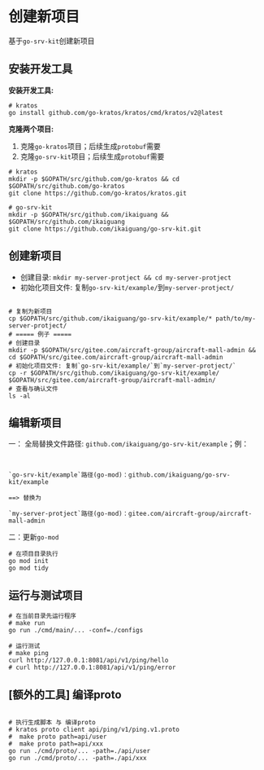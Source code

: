 # 创建新项目

基于`go-srv-kit`创建新项目

## 安装开发工具

**安装开发工具:**

```shell
# kratos
go install github.com/go-kratos/kratos/cmd/kratos/v2@latest
```

**克隆两个项目:**

1. 克隆`go-kratos`项目；后续生成`protobuf`需要
2. 克隆`go-srv-kit`项目；后续生成`protobuf`需要

```shell
# kratos
mkdir -p $GOPATH/src/github.com/go-kratos && cd $GOPATH/src/github.com/go-kratos
git clone https://github.com/go-kratos/kratos.git

# go-srv-kit
mkdir -p $GOPATH/src/github.com/ikaiguang && $GOPATH/src/github.com/ikaiguang
git clone https://github.com/ikaiguang/go-srv-kit.git
```

## 创建新项目

- 创建目录: `mkdir my-server-protject && cd my-server-protject`
- 初始化项目文件: 复制`go-srv-kit/example/`到`my-server-protject/`

```shell

# 复制为新项目
cp $GOPATH/src/github.com/ikaiguang/go-srv-kit/example/* path/to/my-server-protject/
# ===== 例子 =====
# 创建目录
mkdir -p $GOPATH/src/gitee.com/aircraft-group/aircraft-mall-admin && cd $GOPATH/src/gitee.com/aircraft-group/aircraft-mall-admin
# 初始化项目文件: 复制`go-srv-kit/example/`到`my-server-protject/`
cp -r $GOPATH/src/github.com/ikaiguang/go-srv-kit/example/ $GOPATH/src/gitee.com/aircraft-group/aircraft-mall-admin/
# 查看与确认文件
ls -al

```

## 编辑新项目

一： 全局替换文件路径: `github.com/ikaiguang/go-srv-kit/example`；例：

```text


`go-srv-kit/example`路径(go-mod)：github.com/ikaiguang/go-srv-kit/example

==> 替换为

`my-server-protject`路径(go-mod)：gitee.com/aircraft-group/aircraft-mall-admin

```

二：更新`go-mod`

```shell
# 在项目目录执行
go mod init
go mod tidy
```

## 运行与测试项目

```shell
# 在当前目录先运行程序
# make run
go run ./cmd/main/... -conf=./configs

# 运行测试
# make ping
curl http://127.0.0.1:8081/api/v1/ping/hello
# curl http://127.0.0.1:8081/api/v1/ping/error
```

## [额外的工具] 编译proto

```shell

# 执行生成脚本 与 编译proto
# kratos proto client api/ping/v1/ping.v1.proto
#  make proto path=api/user
#  make proto path=api/xxx
go run ./cmd/proto/... -path=./api/user
go run ./cmd/proto/... -path=./api/xxx
    
```
